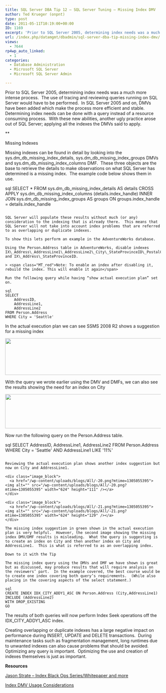 ```yaml
---
title: SQL Server DBA Tip 12 – SQL Server Tuning – Missing Index DMV
author: Ted Krueger (onpnt)
type: post
date: 2011-05-11T10:19:00+00:00
ID: 1169
excerpt: 'Prior to SQL Server 2005, determining index needs was a much more intense process.  The use of tracing and reviewing queries running on SQL Server would have to be performed.  In SQL Server 2005 and on, DMVs have been added which make the process more e&hellip;'
url: /index.php/datamgmt/dbadmin/sql-server-dba-tip-missing-index-dmv/
views:
  - 7644
rp4wp_auto_linked:
  - 1
categories:
  - Database Administration
  - Microsoft SQL Server
  - Microsoft SQL Server Admin

---
```

Prior to SQL Server 2005, determining index needs was a much more intense process.  The use of tracing and reviewing queries running on SQL Server would have to be performed.  In SQL Server 2005 and on, DMVs have been added which make the process more efficient and stable.  Determining index needs can be done with a query instead of a resource consuming process.  With these new abilities, another ugly practice arose out of SQL Server; applying all the indexes the DMVs said to apply.


** 

Missing Indexes

</strong>

Missing indexes can be found in detail by looking into the <span class="MT_green">sys.dm_db_missing_index_details</span>, <span class="MT_green">sys.dm_db_missing_index_groups</span> DMVs and <span class="MT_green">sys.dm_db_missing_index_columns</span> DMF.  These three objects are the base to retrieve the details to make observations on what SQL Server has determined is a missing index.  The example code below shows them in use.

sql
SELECT 
	*
FROM sys.dm_db_missing_index_details AS details
CROSS APPLY sys.dm_db_missing_index_columns (details.index_handle)
INNER JOIN sys.dm_db_missing_index_groups AS groups ON groups.index_handle = details.index_handle 
```

SQL Server will populate these results without much (or any) consideration to the indexing that is already there.  This means that SQL Server will not take into account index problems that are referred to as overlapping or duplicate indexes.

To show this lets perform an example in the AdventureWorks database.

Using the Person.Address table in AdventureWorks, disable indexes IX\_Address\_AddressLine1\_AddressLine2\_City\_StateProvinceID\_PostalCode and IX\_Address\_StateProvinceID.

> <span class="MT_red">Note: To enable an index after disabling it, rebuild the index. This will enable it again</span>

Run the following query while having “show actual execution plan” set on.

sql
SELECT 
	AddressID,
	AddressLine1,
	AddressLine2
FROM Person.Address
WHERE City = 'Seattle'
```

In the actual execution plan we can see SSMS 2008 R2 shows a suggestion for a missing index

<div class="image_block">
  <a href="/wp-content/uploads/blogs/All/-18.png?mtime=1305055395"><img alt="" src="/wp-content/uploads/blogs/All/-18.png?mtime=1305055395" width="624" height="119" /></a>
</div>

With the query we wrote earlier using the DMV and DMFs, we can also see the results showing the need for an index on City

<div class="image_block">
  <a href="/wp-content/uploads/blogs/All/-19.png?mtime=1305055395"><img alt="" src="/wp-content/uploads/blogs/All/-19.png?mtime=1305055395" width="624" height="111" /></a>
</div>

Now run the following query on the Person.Address table.

sql
SELECT 
	AddressID,
	AddressLine1,
	AddressLine2
FROM Person.Address
WHERE City = 'Seattle'
		AND AddressLine1 LIKE '11%'
```

Reviewing the actual execution plan shows another index suggestion but now on City and AddressLine1.

<div class="image_block">
  <a href="/wp-content/uploads/blogs/All/-20.png?mtime=1305055395"><img alt="" src="/wp-content/uploads/blogs/All/-20.png?mtime=1305055395" width="624" height="111" /></a>
</div>

<div class="image_block">
  <a href="/wp-content/uploads/blogs/All/-21.png?mtime=1305055395"><img alt="" src="/wp-content/uploads/blogs/All/-21.png?mtime=1305055395" width="624" height="129" /></a>
</div>

The missing index suggestion in green shown in the actual execution plan is very helpful.  However, the second image showing the missing index DMV/DMF results is misleading.  What the query is suggesting is to create an index on City and then another index on City and AddressLine1.  This is what is referred to as an overlapping index.

Down to it with the Tip

The missing index query using the DMVs and DMF we have shown is great but as discussed, may produce results that will require analysis on the reviewers’ part.  In the example covered, the best course would be to create one index covering both query’s requirements.  (While also placing in the covering aspects of the select statement.)

sql
CREATE INDEX IDX_CITY_ADDY1_ASC ON Person.Address (City,AddressLine1)
INCLUDE (AddressLine2)
WITH DROP_EXISTING  
GO
```

The results of both queries will now perform Index Seek operations off the IDX\_CITY\_ADDY1_ASC index. 

Creating overlapping or duplicate indexes has a large negative impact on performance during INSERT, UPDATE and DELETE transactions.  During maintenance tasks such as fragmentation management, long runtimes due to unwanted indexes can also cause problems that should be avoided.  Optimizing any query is important.  Optimizing the use and creation of indexes themselves is just as important.

**Resources**

[Jason Strate – Index Black Ops Series/Whitepaper and more][1]

[Index DMV Usage Considerations][2]

 [1]: http://www.jasonstrate.com/2011/03/index-black-ops-series/
 [2]: /index.php/DataMgmt/DBAdmin/think-before-you-f5-on-dmvs